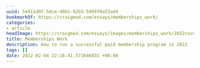 ```yaml
---
uuid: 54411d0f-5dce-49b1-82b5-599970a53ad4
bookmarkOf: https://craigmod.com/essays/memberships_work/
categories:
- article
headImage: https://craigmod.com/essays/images/memberships_work/2022cover4.jpg
title: Memberships Work
description: How to run a successful paid membership program in 2022
tags: []
date: 2022-02-04 22:16:41.571646931 +00:00
---
```


